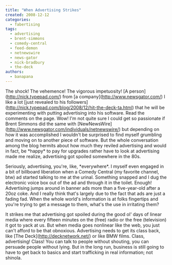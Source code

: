 ```yaml
---
title: "When Advertising Strikes"
created: 2008-12-12
categories: 
  - fabertising
tags: 
  - advertising
  - brent-simmons
  - comedy-central
  - feed-demon
  - netnewswire
  - news-gator
  - nick-bradbury
  - the-deck
authors: 
  - banapana
---
```


The shock! The vehemence! The vigorous impetuosity! \[A person\](http://nick.typepad.com/) from \[a company\](http://www.newsgator.com/) I like a lot \[just revealed to his followers\](http://nick.typepad.com/blog/2008/12/hit-the-deck-ta.html) that he will be experimenting with putting advertising into his software. Read the comments on the page. Wow! I'm not quite sure I could get so passionate if Brent Simmons did the same with \[NewNewsWire\](http://www.newsgator.com/individuals/netnewswire/) but depending on how it was accomplished I wouldn't be surprised to find myself grumbling and moving on to another piece of software. But the whole conversation among the blog hermits about how much they reviled advertising and would in fact, be \*happy\* to pay for upgrades rather have to look at advertising made me realize, advertising got spoiled somewhere in the 80s.

Seriously, advertising, you're, like, \*everywhere\*. I myself even engaged in a bit of billboard liberation when a Comedy Central (my favorite channel, btw) ad started talking to me at the urinal. Something snapped and I dug the electronic voice box out of the ad and through it in the toilet. Enough! Advertising jumps around in banner ads more than a five-year-old after a 20oz coke. And I really think that's largely due to the fact that ads are just a fading fad. When the whole world's information is at folks fingertips and you're trying to get a message to them, what's the use in irritating them?

It strikes me that advertising got spoiled during the good ol' days of linear media where every fifteen minutes on the (free) radio or the free (television) it got to yack at us. But when media goes nonlinear like the web, you just can't afford to be that obnoxious. Advertising needs to get its class back, like \[The Deck\](http://decknetwork.net/) or like BMW films. Class, advertising! Class! You can talk to people without shouting, you can persuade people without lying. But in the long run, business is still going to have to get back to basics and start trafficking in real information; not shinola.
